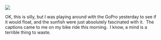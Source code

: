 <!--
.. title: OK, this is silly, but I was playing around with the GoPro yesterday to see if it would float, and the sunfish were just absolutely fascinated with it.  The captions came to me on my bike ride this morning.  I know, a mind is a terrible thing to waste.
.. date: 2012/07/11
.. slug: ok-this-is-silly-but-i-was-playing-around-with-the-gopro-yesterday-to-see-if-it-
.. tags: Photography
.. link: 
.. description: 
-->


<img src="/images/25.media.tumblr.com/tumblr_m70a0p4Lx81r729pmo1_1280.png" />

<p>OK, this is silly, but I was playing around with the GoPro yesterday to see if it would float, and the sunfish were just absolutely fascinated with it.  The captions came to me on my bike ride this morning.  I know, a mind is a terrible thing to waste.</p>
